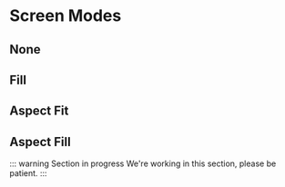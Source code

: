 # Screen Modes

## None
## Fill
## Aspect Fit
## Aspect Fill

::: warning Section in progress
We're working in this section, please be patient.
::: 
